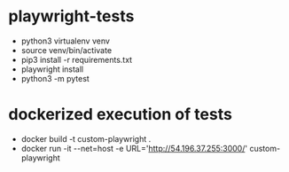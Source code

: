 # playwright-tests
- python3 virtualenv venv
- source venv/bin/activate
- pip3 install -r requirements.txt
- playwright install
- python3 -m pytest

# dockerized execution of tests

- docker build -t custom-playwright . 
- docker run -it --net=host -e URL='http://54.196.37.255:3000/' custom-playwright



